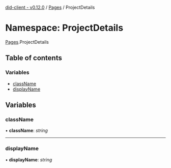 [did-client - v0.12.0](../README.md) / [Pages](pages.md) / ProjectDetails

# Namespace: ProjectDetails

[Pages](pages.md).ProjectDetails

## Table of contents

### Variables

- [className](pages.projectdetails.md#classname)
- [displayName](pages.projectdetails.md#displayname)

## Variables

### className

• **className**: *string*

___

### displayName

• **displayName**: *string*
